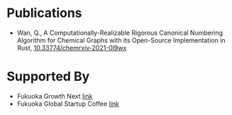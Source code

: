 # Publications
- Wan, Q., A Computationally-Realizable Rigorous Canonical Numbering Algorithm for Chemical Graphs with its Open-Source Implementation in Rust, [10.33774/chemrxiv-2021-0l9wx](https://chemrxiv.org/engage/chemrxiv/article-details/61498e006fc3a86839a79037)

# Supported By
- Fukuoka Growth Next [link](https://growth-next.com/)
- Fukuoka Global Startup Coffee [link](https://startupcafe.jp/en/top-en/)
